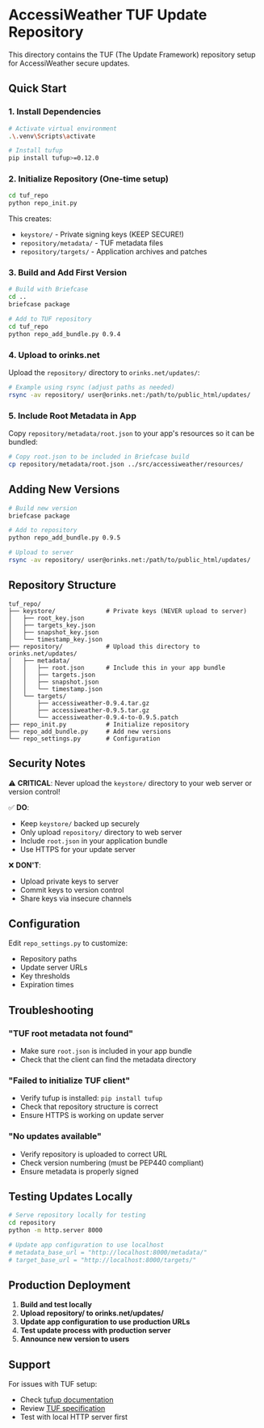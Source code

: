 # AccessiWeather TUF Update Repository

This directory contains the TUF (The Update Framework) repository setup for AccessiWeather secure updates.

## Quick Start

### 1. Install Dependencies

```bash
# Activate virtual environment
.\.venv\Scripts\activate

# Install tufup
pip install tufup>=0.12.0
```

### 2. Initialize Repository (One-time setup)

```bash
cd tuf_repo
python repo_init.py
```

This creates:
- `keystore/` - Private signing keys (KEEP SECURE!)
- `repository/metadata/` - TUF metadata files
- `repository/targets/` - Application archives and patches

### 3. Build and Add First Version

```bash
# Build with Briefcase
cd ..
briefcase package

# Add to TUF repository
cd tuf_repo
python repo_add_bundle.py 0.9.4
```

### 4. Upload to orinks.net

Upload the `repository/` directory to `orinks.net/updates/`:

```bash
# Example using rsync (adjust paths as needed)
rsync -av repository/ user@orinks.net:/path/to/public_html/updates/
```

### 5. Include Root Metadata in App

Copy `repository/metadata/root.json` to your app's resources so it can be bundled:

```bash
# Copy root.json to be included in Briefcase build
cp repository/metadata/root.json ../src/accessiweather/resources/
```

## Adding New Versions

```bash
# Build new version
briefcase package

# Add to repository
python repo_add_bundle.py 0.9.5

# Upload to server
rsync -av repository/ user@orinks.net:/path/to/public_html/updates/
```

## Repository Structure

```
tuf_repo/
├── keystore/              # Private keys (NEVER upload to server)
│   ├── root_key.json
│   ├── targets_key.json
│   ├── snapshot_key.json
│   └── timestamp_key.json
├── repository/            # Upload this directory to orinks.net/updates/
│   ├── metadata/
│   │   ├── root.json      # Include this in your app bundle
│   │   ├── targets.json
│   │   ├── snapshot.json
│   │   └── timestamp.json
│   └── targets/
│       ├── accessiweather-0.9.4.tar.gz
│       ├── accessiweather-0.9.5.tar.gz
│       └── accessiweather-0.9.4-to-0.9.5.patch
├── repo_init.py           # Initialize repository
├── repo_add_bundle.py     # Add new versions
└── repo_settings.py       # Configuration
```

## Security Notes

⚠️ **CRITICAL**: Never upload the `keystore/` directory to your web server or version control!

✅ **DO**:
- Keep `keystore/` backed up securely
- Only upload `repository/` directory to web server
- Include `root.json` in your application bundle
- Use HTTPS for your update server

❌ **DON'T**:
- Upload private keys to server
- Commit keys to version control
- Share keys via insecure channels

## Configuration

Edit `repo_settings.py` to customize:
- Repository paths
- Update server URLs
- Key thresholds
- Expiration times

## Troubleshooting

### "TUF root metadata not found"
- Make sure `root.json` is included in your app bundle
- Check that the client can find the metadata directory

### "Failed to initialize TUF client"
- Verify tufup is installed: `pip install tufup`
- Check that repository structure is correct
- Ensure HTTPS is working on update server

### "No updates available"
- Verify repository is uploaded to correct URL
- Check version numbering (must be PEP440 compliant)
- Ensure metadata is properly signed

## Testing Updates Locally

```bash
# Serve repository locally for testing
cd repository
python -m http.server 8000

# Update app configuration to use localhost
# metadata_base_url = "http://localhost:8000/metadata/"
# target_base_url = "http://localhost:8000/targets/"
```

## Production Deployment

1. **Build and test locally**
2. **Upload repository/ to orinks.net/updates/**
3. **Update app configuration to use production URLs**
4. **Test update process with production server**
5. **Announce new version to users**

## Support

For issues with TUF setup:
- Check [tufup documentation](https://github.com/dennisvang/tufup)
- Review [TUF specification](https://theupdateframework.io/)
- Test with local HTTP server first
